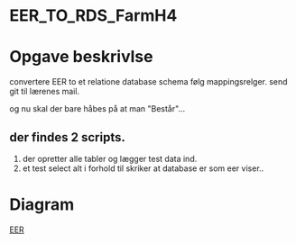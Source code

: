 # EER_TO_RDS_FarmH4
# Opgave beskrivlse

convertere EER to et relatione database schema
følg mappingsrelger.
send git til lærenes mail.

og nu skal der bare håbes på at man "Består"...

## der findes 2 scripts. 
1. der opretter alle tabler og lægger test data ind. 
2. et test select alt i forhold til skriker at database er som eer viser..

# Diagram
[EER](https://github.com/Duckson29/EER_TO_RDS_FarmH4/blob/main/image.png)
